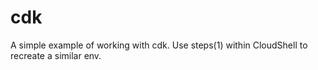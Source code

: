 # cdk
A simple example of working with cdk.
Use steps(1) within CloudShell to recreate a similar env.
